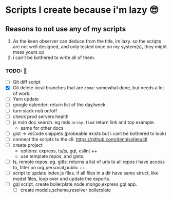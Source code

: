 # Scripts I create because i'm lazy 😎

## Reasons to not use any of my scripts
1. As the keen observer can deduce from the title, im lazy.
so the scripts are not well designed, and only tested once on my system(s), they might mess yours up 
2. i can't be bothered to write all of them.

### TODO: 🚀

- [ ] Git diff script
- [X] Git delete local branches that are `done`: somewhat done, but needs a lot of work.
- [ ] Yarn update
- [ ] google calender: return list of the day/week
- [ ] turn slack noti on/off
- [ ] check prod servers health
- [ ] js mdn doc search. eg mds `array.find` return link and top example.
    * same for other docs
- [ ] gist -> vsCode snippets (probeable exists but i cant be bothered to look)
- [ ] connect the scripts to the cli: https://github.com/dennisolien/cli
- [ ] create project
    * options: express, ts/js, gql, eslint ++
    * use template repos, and gists.
- [ ] ls, remote repos. eg. gitls: returns a list of urls to all repos i have access to, filter on org,personal,public ++
- [ ] script to update index.js files. if all files in a dir have same struct, like model files, loop over and update the exports.
- [ ] gql script, create boilerplate node,mongo,express gql app. 
  - [ ] create models,schema,resolver boilerplate